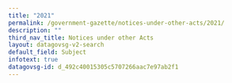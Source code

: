 ```yaml
---
title: "2021"
permalink: /government-gazette/notices-under-other-acts/2021/
description: ""
third_nav_title: Notices under other Acts
layout: datagovsg-v2-search
default_field: Subject
infotext: true
datagovsg-id: d_492c40015305c5707266aac7e97ab2f1
---
```

